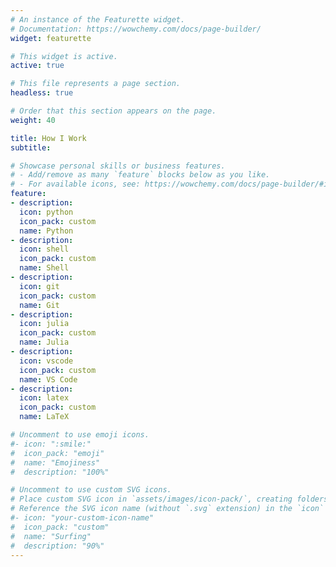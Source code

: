 ```yaml
---
# An instance of the Featurette widget.
# Documentation: https://wowchemy.com/docs/page-builder/
widget: featurette

# This widget is active.
active: true

# This file represents a page section.
headless: true

# Order that this section appears on the page.
weight: 40

title: How I Work
subtitle:

# Showcase personal skills or business features.
# - Add/remove as many `feature` blocks below as you like.
# - For available icons, see: https://wowchemy.com/docs/page-builder/#icons
feature:
- description:
  icon: python
  icon_pack: custom
  name: Python
- description:
  icon: shell
  icon_pack: custom
  name: Shell
- description:
  icon: git
  icon_pack: custom
  name: Git
- description:
  icon: julia
  icon_pack: custom
  name: Julia
- description:
  icon: vscode
  icon_pack: custom
  name: VS Code
- description:
  icon: latex
  icon_pack: custom
  name: LaTeX

# Uncomment to use emoji icons.
#- icon: ":smile:"
#  icon_pack: "emoji"
#  name: "Emojiness"
#  description: "100%"  

# Uncomment to use custom SVG icons.
# Place custom SVG icon in `assets/images/icon-pack/`, creating folders if necessary.
# Reference the SVG icon name (without `.svg` extension) in the `icon` field.
#- icon: "your-custom-icon-name"
#  icon_pack: "custom"
#  name: "Surfing"
#  description: "90%"
---
```


